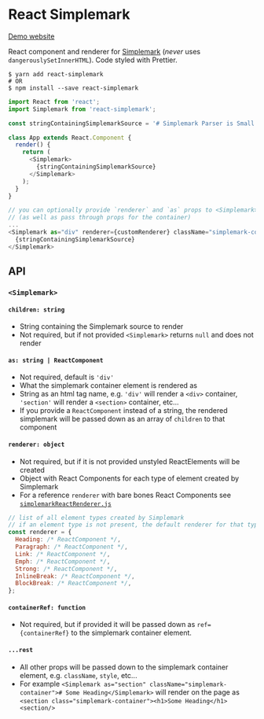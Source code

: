 # React Simplemark

[Demo website](https://simplemark.rafgraph.dev)

React component and renderer for [Simplemark](https://github.com/rafgraph/simplemark) (*never* uses `dangerouslySetInnerHTML`). Code styled with Prettier.

```shell
$ yarn add react-simplemark
# OR
$ npm install --save react-simplemark
```

```js
import React from 'react';
import Simplemark from 'react-simplemark';

const stringContainingSimplemarkSource = '# Simplemark Parser is Small ~1KB!!';

class App extends React.Component {
  render() {
    return (
      <Simplemark>
        {stringContainingSimplemarkSource}
      </Simplemark>
    );
  }
}
```

```js
// you can optionally provide `renderer` and `as` props to <Simplemark>
// (as well as pass through props for the container)
...
<Simplemark as="div" renderer={customRenderer} className="simplemark-container">
  {stringContainingSimplemarkSource}
</Simplemark>
```

## API
### `<Simplemark>`
#### `children: string`
- String containing the Simplemark source to render
- Not required, but if not provided `<Simplemark>` returns `null` and does not render

#### `as: string | ReactComponent`
- Not required, default is `'div'`
- What the simplemark container element is rendered as
- String as an html tag name, e.g. `'div'` will render a `<div>` container, `'section'` will render a `<section>` container, etc...
- If you provide a `ReactComponent` instead of a string, the rendered simplemark will be passed down as an array of `children` to that component

#### `renderer: object`
- Not required, but if it is not provided unstyled ReactElements will be created
- Object with React Components for each type of element created by Simplemark
- For a reference `renderer` with bare bones React Components see [`simplemarkReactRenderer.js`](https://github.com/rafgraph/react-simplemark/blob/main/src/simplemarkReactRenderer.js)
```js
// list of all element types created by Simplemark
// if an element type is not present, the default renderer for that type is used
const renderer = {
  Heading: /* ReactComponent */,
  Paragraph: /* ReactComponent */,
  Link: /* ReactComponent */,
  Emph: /* ReactComponent */,
  Strong: /* ReactComponent */,
  InlineBreak: /* ReactComponent */,
  BlockBreak: /* ReactComponent */,
};
```

#### `containerRef: function`
- Not required, but if provided it will be passed down as `ref={containerRef}` to the simplemark container element.

#### `...rest`
- All other props will be passed down to the simplemark container element, e.g. `className`, `style`, etc...
- For example `<Simplemark as="section" className="simplemark-container"># Some Heading</Simplemark>` will render on the page as `<section class="simplemark-container"><h1>Some Heading</h1><section/>`
